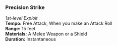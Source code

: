 ### Precision Strike
*1st-level Exploit*  
**Tempo:** Free Attack, When you make an Attack Roll  
**Range:** 15 feet  
**Materials:** A Melee Weapon or a Shield  
**Duration:** Instantaneous
